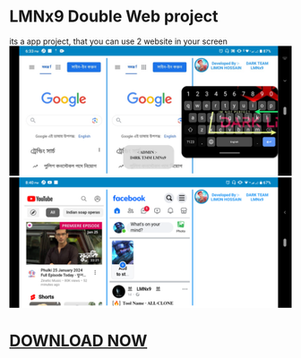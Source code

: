 # LMNx9 Double Web project
its a app project, that you can use 2 website in your screen
![logo](https://github.com/LMNx9-JOHNY/LMNx9-Double-Web.apk/blob/main/XRecorder_21012024_183309.jpg)
![logo](https://github.com/LMNx9-JOHNY/LMNx9-Double-Web.apk/blob/main/Screenshot_20240121-204010.png)
# <a href="https://github.com/LMNx9-JOHNY/LMNx9-Double-Web.apk/raw/main/Double%20Web_1.0.apk">DOWNLOAD NOW</a>
